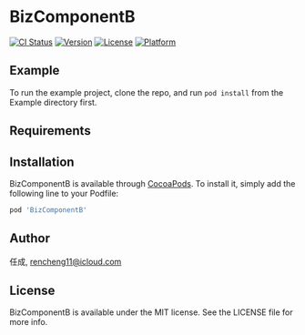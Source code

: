 # BizComponentB

[![CI Status](https://img.shields.io/travis/任成/BizComponentB.svg?style=flat)](https://travis-ci.org/任成/BizComponentB)
[![Version](https://img.shields.io/cocoapods/v/BizComponentB.svg?style=flat)](https://cocoapods.org/pods/BizComponentB)
[![License](https://img.shields.io/cocoapods/l/BizComponentB.svg?style=flat)](https://cocoapods.org/pods/BizComponentB)
[![Platform](https://img.shields.io/cocoapods/p/BizComponentB.svg?style=flat)](https://cocoapods.org/pods/BizComponentB)

## Example

To run the example project, clone the repo, and run `pod install` from the Example directory first.

## Requirements

## Installation

BizComponentB is available through [CocoaPods](https://cocoapods.org). To install
it, simply add the following line to your Podfile:

```ruby
pod 'BizComponentB'
```

## Author

任成, rencheng11@icloud.com

## License

BizComponentB is available under the MIT license. See the LICENSE file for more info.
